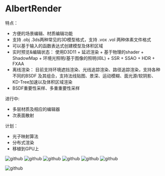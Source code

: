 ﻿AlbertRender
============

特点：
* 方便的场景编辑、材质编辑功能
*	支持 .obj .3ds两种常见的3D模型格式，支持 .vox .vol 两种体素文件格式
*	可以基于输入的函数表达式创建模型及体积区域
*	实时预览&编辑状态：
  使用D3D11 + 延迟渲染 + 基于物理的shader + ShadowMap + 环境光照明/基于图像的照明(IBL) + SSR + SSAO + HDR + FXAA
*	离线渲染：
  目前支持环境遮挡渲染、光线追踪渲染、路径追踪渲染，支持各种不同的BSDF 及其组合，支持法线贴图、景深、运动模糊、面光源/软阴影、KD-Tree加速以及体积区域渲染
* BSDF重要性采样、多重重要性采样

进行中:
* 多层材质及相应的编辑器
* 次表面散射

计划：
* 光子映射算法
* 分布式渲染
* 移植到GPU上

![github](https://raw.githubusercontent.com/wmesci/AlbertRender/master/image0.png "实时预览")
![github](https://raw.githubusercontent.com/wmesci/AlbertRender/master/image1.png "")
![github](https://raw.githubusercontent.com/wmesci/AlbertRender/master/image2.png "")
![github](https://raw.githubusercontent.com/wmesci/AlbertRender/master/image3.png "")
![github](https://raw.githubusercontent.com/wmesci/AlbertRender/master/image4.png "")
![github](https://raw.githubusercontent.com/wmesci/AlbertRender/master/image5.png "")

![github](https://raw.githubusercontent.com/wmesci/AlbertRender/master/image6.png "")

